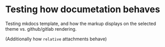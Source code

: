 # Testing how documetation behaves

Testing mkdocs template, 
and how the markup displays on the selected theme vs. github/gitlab rendering. 

(Additionally how `relative` attachments behave)
